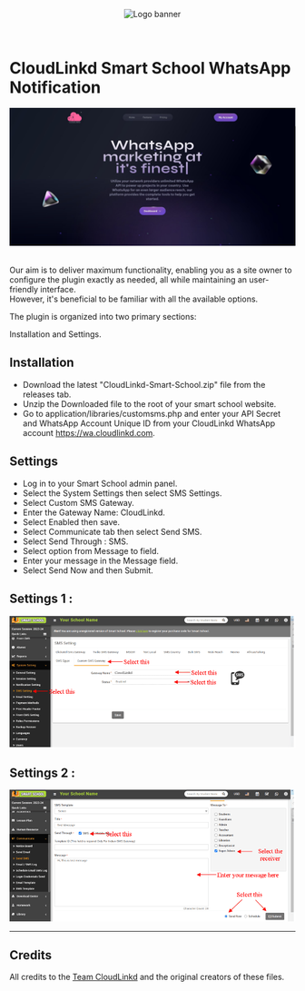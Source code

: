 <p align="center">
<img alt="Logo banner" src="https://github.com/cloudlinkd-networks/whatsapp-notification/blob/main/logo.png"/></p>
</br>

# CloudLinkd Smart School WhatsApp Notification

![Example dashboard](https://raw.githubusercontent.com/cloudlinkd-networks/WHMCS-WhatsApp-Notification/refs/heads/main/screenshot-4.png)
</br></br>

Our aim is to deliver maximum functionality, enabling you as a site owner to configure the plugin exactly as needed, all while maintaining an user-friendly interface.<br>
However, it's beneficial to be familiar with all the available options.<br>

The plugin is organized into two primary sections:<br>

Installation and Settings.

## Installation

- Download the latest "CloudLinkd-Smart-School.zip" file from the releases tab.
- Unzip the Downloaded file to the root of your smart school website.
- Go to application/libraries/customsms.php and enter your API Secret and WhatsApp Account Unique ID from your CloudLinkd WhatsApp account https://wa.cloudlinkd.com.

## Settings

- Log in to your Smart School admin panel.
- Select the System Settings then select SMS Settings.
- Select Custom SMS Gateway.
- Enter the Gateway Name: CloudLinkd.
- Select Enabled then save.
- Select Communicate tab then select Send SMS.
- Select Send Through : SMS.
- Select option from Message to field.
- Enter your message in the Message field.
- Select Send Now and then Submit.

## Settings 1 :

![Example settings](https://raw.githubusercontent.com/cloudlinkd-networks/SmartSchool-WhatsApp-Notification/refs/heads/main/smart-school-1.png)

## Settings 2 :

![Example settings](https://raw.githubusercontent.com/cloudlinkd-networks/SmartSchool-WhatsApp-Notification/refs/heads/main/smart-school-2.png)

----------

## Credits

All credits to the [Team CloudLinkd](https://www.cloudlinkd.com) and the original creators of these files.</br>
